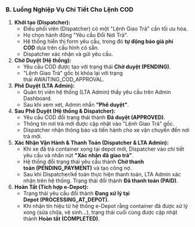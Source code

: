 
### **B. Luồng Nghiệp Vụ Chi Tiết Cho Lệnh COD**

1. **Khởi tạo (Dispatcher):**
    - Điều phối viên (Dispatcher) có một "Lệnh Giao Trả" cần tối ưu hóa.
    - Họ chọn hành động "Yêu cầu Đổi Nơi Trả".
    - Hệ thống hiển thị form yêu cầu, trong đó **tự động báo giá phí COD** dựa trên cấu hình có sẵn.
    - Dispatcher xác nhận và gửi yêu cầu.
2. **Chờ Duyệt (Hệ thống):**
    - Yêu cầu COD được tạo với trạng thái **Chờ duyệt (PENDING)**.
    - "Lệnh Giao Trả" gốc bị khóa lại với trạng thái AWAITING_COD_APPROVAL.
3. **Phê Duyệt (LTA Admin):**
    - Quản trị viên hệ thống (LTA Admin) thấy yêu cầu trên Admin Dashboard.
    - Sau khi xem xét, Admin nhấn **"Phê duyệt"**.
4. **Sau Phê Duyệt (Hệ thống & Dispatcher):**
    - Yêu cầu COD đổi trạng thái thành **Đã duyệt (APPROVED)**.
    - Thông tin nơi trả mới được cập nhật vào "Lệnh Giao Trả" gốc.
    - Dispatcher nhận thông báo và tiến hành cho xe vận chuyển đến nơi trả mới.
5. **Xác Nhận Vận Hành & Thanh Toán (Dispatcher & LTA Admin):**
    - Khi xe đã trả container xong tại depot mới, Dispatcher vào chi tiết yêu cầu và nhấn nút **"Xác nhận đã giao trả"**.
    - Hệ thống đổi trạng thái yêu cầu thành **Chờ thanh toán (PENDING_PAYMENT)** và tạo công nợ.
    - Sau khi Dispatcher/kế toán thực hiện thanh toán, LTA Admin xác nhận trên hệ thống. Trạng thái đổi thành **Đã thanh toán (PAID)**.
6. **Hoàn Tất (Tích hợp e-Depot):**
    - Trạng thái yêu cầu đổi thành **Đang xử lý tại Depot (PROCESSING_AT_DEPOT)**.
    - Khi nhận tín hiệu từ hệ thống e-Depot rằng container đã được xử lý xong (sửa chữa, vệ sinh...), trạng thái cuối cùng được cập nhật thành **Hoàn tất (COMPLETED)**.